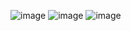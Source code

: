 ![image](https://user-images.githubusercontent.com/81174840/223981467-6f709e86-efb8-4eb7-aa7b-40ea070dc4e6.png)
![image](https://user-images.githubusercontent.com/81174840/223981506-db2f5581-eb9a-4de2-a823-b087f3be6c56.png)
![image](https://user-images.githubusercontent.com/81174840/223981545-5c067020-8d2d-4ecc-bef1-1808a8fd21d1.png)
